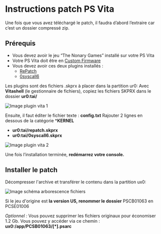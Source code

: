 # Instructions patch PS Vita

Une fois que vous avez téléchargé le patch, il faudra d’abord l’extraire car c’est un dossier compressé zip.

## Prérequis

- Vous devez avoir le jeu “The Nonary Games” installé sur votre PS Vita
- Votre PS Vita doit être en [Custom Firmware](https://enso.henkaku.xyz/)
- Vous devez avoir ces deux plugins installés :
    - [RePatch](https://github.com/dots-tb/rePatch-reDux0/releases)
    - [0syscall6](https://github.com/SKGleba/0syscall6/releases)

Les plugins sont des fichiers .skprx à placer dans la partition ur0:
Avec **Vitashell** (le gestionnaire de fichiers), copiez les fichiers SKPRX dans le dossier **ur0:tai/**

![Image plugin vita 1](/assets/jeu/999/jeufr/installation/plugin_vita_1.webp)

Ensuite, il faut éditer le fichier texte : **config.txt**
Rajouter 2 lignes en dessous de la catégorie ***KERNEL**
- **ur0:tai/repatch.skprx**
- **ur0:tai/0syscall6.skprx**

![Image plugin vita 2](/assets/jeu/999/jeufr/installation/plugin_vita_2.webp)

Une fois l’installation terminée, **redémarrez votre console.**

## Installer le patch

Décompresser l'archive et transférer le contenu dans la partition ux0:

![Image schéma arborescence fichiers](/assets/jeu/999/jeufr/installation/patch_vita_1.webp)

Si le jeu d'origine est **la version US, renommer le dossier** PSCB01063 en PCSE01006

*Optionnel :* Vous pouvez supprimer les fichiers originaux pour économiser 1.2 Gb. Vous pouvez y accéder via ce chemin :  **ux0:/app/PCSB01063/[*].psarc**
